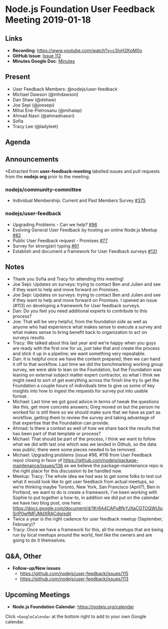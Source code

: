 # Node.js Foundation User Feedback Meeting 2019-01-18
## Links

* **Recording**: https://www.youtube.com/watch?v=c3lvH2KpM0o
* **GitHub Issue**: [Issue 112](https://github.com/nodejs/user-feedback/issues/112)
* **Minutes Google Doc**: [Minutes](https://docs.google.com/document/d/1CXUIUmT9RF8h7kfQQBjlnOz7aIhEXA3ucKZfi9f216s/)

## Present

* User Feedback Members: @nodejs/user-feedback
* Michael Dawson (@mhdawson)
* Dan Shaw (@dshaw)
* Joe Sepi (@joesepi)
* Mihai Ene-Pietrosanu (@mihaiep)
* Ahmad Nasri (@ahmadnassri)
* Sofia
* Tracy Lee (@ladyleet)

## Agenda

## Announcements

*Extracted from **user-feedback-meeting** labelled issues and pull requests from the **nodejs org** prior to the meeting.

### nodejs/community-committee

* Individual Membership: Current and Past Members Survey [#375](https://github.com/nodejs/community-committee/issues/375)

### nodejs/user-feedback

* Upgrading Problems - Can we help? [#96](https://github.com/nodejs/user-feedback/issues/96)
* Evolving General User Feedback by hosting an online Node.js Meetup [#82](https://github.com/nodejs/user-feedback/issues/82)
* Public User Feedback request - Promises [#77](https://github.com/nodejs/user-feedback/issues/77)
* Survey for strong(er) typing [#61](https://github.com/nodejs/user-feedback/issues/61)
* Establish and document a framework for User Feedback surveys [#131](https://github.com/nodejs/user-feedback/issues/113)

## Notes
* Thank you Sofia and Tracy for attending this meeting!
* Joe Sepi: Updates on surveys: trying to contact Ben and Julien and see if they want to help and move forward on Promises.
* Joe Sepi: Updates on surveys: trying to contact Ben and Julien and see if they want to help and move forward on Promises.
  I opened an issue (#113) on developing a framework for User feedback surveys. 
* Dan: Do you feel you need additional experts to contribute to this process?
* Joe: That will be very helpful, from the foundation side as well as anyone who had experience what makes sense to execute a 
  survey and what makes sense to bring benefit back to organization to act on surveys results.
* Tracy: We talked about this last year  and we’re happy when you guys are ready with the first one for us, just take that and create
  the process and stick it up in a pipeline; we want something very repeatable. 
* Dan: it is helpful once we have the content prepared, then we can hand it off to that workflow. Last time we did the benchmarking 
  working group survey, we were able to lean on the Foundation, but the Foundation was leaning on external subject matter expert 
  contractor, so what I think we might need  to sort of get everything across the finish line try to get the Foundation a couple
  hours of individuals time to give us some of key insights into how to ingest the requests for survey put into usable format. 
* Michael: Last time we got good advice in terms of tweak the questions like this, get more concrete answers; Greg moved on but 
  the person he worked for is still there so we should make sure that we have as part as workflow, getting them to review 
  the survey and taking advantage of that expertise that the Foundation can provide.
* Ahmad: Is there a context as well of how we share back the results that has been part of that template or process?
* Michael: That should be part of the process, I think we want to follow what we did with last one which was we landed in Github,
  so the data was public; there were some pieces needed to be removed.
* Michael: Upgrading problems (issue #96, #116 from User Feedback repo) closing in favor of
  https://github.com/nodejs/package-maintenance/issues/136
  as we believe the package-maintenance repo is the right place for this discussion to be handled now.
* Meetup: Tracy: The whole idea we had was to get some folks to test out what it would look like to get user feedback from 
  actual meetups, so we’re thinking maybe Toronto, New York, San Francisco (April?), Ben in Portland, we want to do is create a 
  framework, I’ve been working with Sophie to put together a how-to, in addition we did put on the calendar we have two blog post,
  one here: https://docs.google.com/document/d/1Kr6A4CAPu8fkYJXaCGTOQWUluSriP0wfMFJMdXRACdg/edit 
* Twice a year is the right cadence for user feedback meetup  (September, February)? 
* Tracy: Once we have a framework for this, all the meetups that are being run by local meetups around the world, feel like
  the owners and are going to do it themselves.
 
## Q&A, Other
 * **Follow-up/New issues**
    * https://github.com/nodejs/user-feedback/issues/115
    * https://github.com/nodejs/user-feedback/issues/113

## Upcoming Meetings

* **Node.js Foundation Calendar**: https://nodejs.org/calendar

Click `+GoogleCalendar` at the bottom right to add to your own Google calendar.
